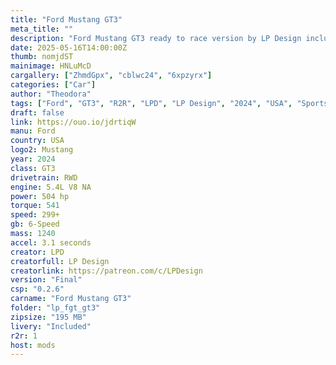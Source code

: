 ```yaml
---
title: "Ford Mustang GT3"
meta_title: ""
description: "Ford Mustang GT3 ready to race version by LP Design including real liveries"
date: 2025-05-16T14:00:00Z
thumb: nomjdST
mainimage: HNLuMcD
cargallery: ["ZhmdGpx", "cblwc24", "6xpzyrx"]
categories: ["Car"]
author: "Theodora"
tags: ["Ford", "GT3", "R2R", "LPD", "LP Design", "2024", "USA", "Sports Car"]
draft: false
link: https://ouo.io/jdrtiqW
manu: Ford
country: USA
logo2: Mustang
year: 2024
class: GT3
drivetrain: RWD
engine: 5.4L V8 NA
power: 504 hp
torque: 541
speed: 299+
gb: 6-Speed
mass: 1240
accel: 3.1 seconds
creator: LPD
creatorfull: LP Design
creatorlink: https://patreon.com/c/LPDesign
version: "Final"
csp: "0.2.6"
carname: "Ford Mustang GT3"
folder: "lp_fgt_gt3"
zipsize: "195 MB"
livery: "Included"
r2r: 1
host: mods
---
```

